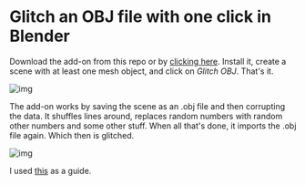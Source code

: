 # Glitch an OBJ file with one click in Blender
Download the add-on from this repo or by [clicking here](https://www.dropbox.com/s/zp6sd58ga81afce/add-on_glitch_obj.zip?dl=1&m=). Install it, create a scene with at least one mesh object, and click on *Glitch OBJ*. That's it.

![img](https://github.com/hanswillem/Blender_Add-on_Glitch_OBJ/blob/master/example_img.png)

The add-on works by saving the scene as an .obj file and then corrupting the data. It shuffles lines around, replaces random numbers with random other numbers and some other stuff. When all that's done, it imports the .obj file again. Which then is glitched.

![img](https://github.com/hanswillem/Blender_Add-on_Glitch_OBJ/blob/master/messing_with_obj.png)

I used [this](http://www.srcxor.org/blog/3d-glitching/) as a guide.
